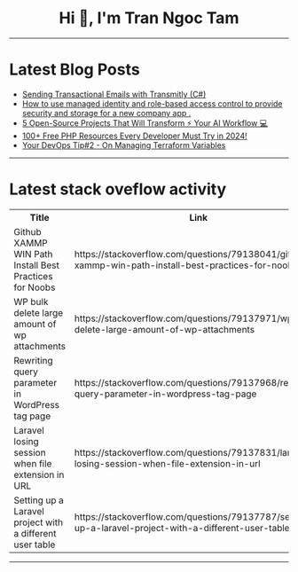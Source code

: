 <h1 align="center">Hi 👋, I'm Tran Ngoc Tam</h1>

---

# Latest Blog Posts 
<!-- BLOG-POST-LIST:START -->
- [Sending Transactional Emails with Transmitly &lpar;C#&rpar;](https://dev.to/jeremy_tly/sending-transactional-emails-with-transmitly-c-ede)
- [How to use managed identity and role-based access control to provide security and storage for a new company app .](https://dev.to/oluoma_stella/how-to-use-managed-identity-and-role-based-access-control-to-provide-security-and-storage-for-a-new-company-app--4g4k)
- [5 Open-Source Projects That Will Transform ⚡️ Your AI Workflow 💻](https://dev.to/fast/5-open-source-projects-that-will-transform-your-ai-workflow-190g)
- [100+ Free PHP Resources Every Developer Must Try in 2024!](https://dev.to/navneet_verma/100-free-php-resources-every-developer-must-try-in-2024-5ann)
- [Your DevOps Tip#2 - On Managing Terraform Variables](https://dev.to/nanditechbytes/your-devops-tip2-on-managing-terraform-variables-3pbp)
<!-- BLOG-POST-LIST:END -->

---

# Latest stack oveflow activity
<table>
  <tr><th>Title</th><th>Link</th></tr>
  <!-- STACKOVERFLOW:START --><tr><td>Github XAMMP WIN Path Install Best Practices for Noobs</td><td>https://stackoverflow.com/questions/79138041/github-xammp-win-path-install-best-practices-for-noobs</td></tr><tr><td>WP bulk delete large amount of wp attachments</td><td>https://stackoverflow.com/questions/79137971/wp-bulk-delete-large-amount-of-wp-attachments</td></tr><tr><td>Rewriting query parameter in WordPress tag page</td><td>https://stackoverflow.com/questions/79137968/rewriting-query-parameter-in-wordpress-tag-page</td></tr><tr><td>Laravel losing session when file extension in URL</td><td>https://stackoverflow.com/questions/79137831/laravel-losing-session-when-file-extension-in-url</td></tr><tr><td>Setting up a Laravel project with a different user table</td><td>https://stackoverflow.com/questions/79137787/setting-up-a-laravel-project-with-a-different-user-table</td></tr><!-- STACKOVERFLOW:END -->
</table>

---


